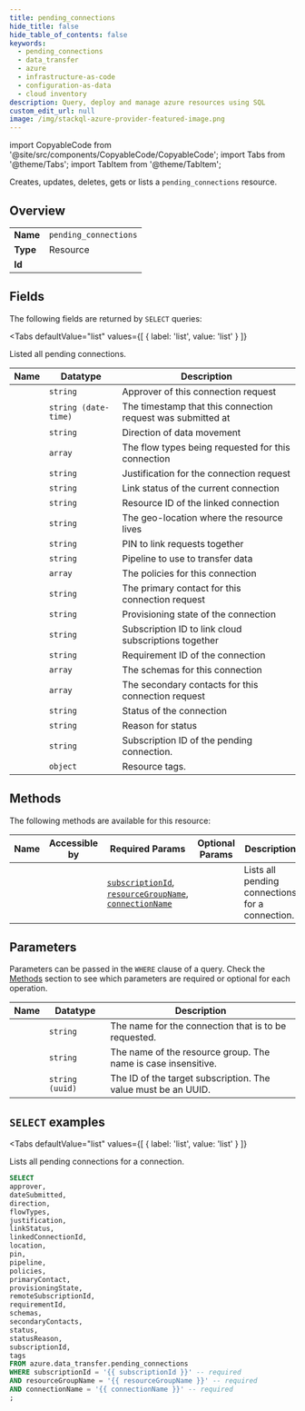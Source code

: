 ```yaml
--- 
title: pending_connections
hide_title: false
hide_table_of_contents: false
keywords:
  - pending_connections
  - data_transfer
  - azure
  - infrastructure-as-code
  - configuration-as-data
  - cloud inventory
description: Query, deploy and manage azure resources using SQL
custom_edit_url: null
image: /img/stackql-azure-provider-featured-image.png
---
```


import CopyableCode from '@site/src/components/CopyableCode/CopyableCode';
import Tabs from '@theme/Tabs';
import TabItem from '@theme/TabItem';

Creates, updates, deletes, gets or lists a <code>pending_connections</code> resource.

## Overview
<table><tbody>
<tr><td><b>Name</b></td><td><code>pending_connections</code></td></tr>
<tr><td><b>Type</b></td><td>Resource</td></tr>
<tr><td><b>Id</b></td><td><CopyableCode code="azure.data_transfer.pending_connections" /></td></tr>
</tbody></table>

## Fields

The following fields are returned by `SELECT` queries:

<Tabs
    defaultValue="list"
    values={[
        { label: 'list', value: 'list' }
    ]}
>
<TabItem value="list">

Listed all pending connections.

<table>
<thead>
    <tr>
    <th>Name</th>
    <th>Datatype</th>
    <th>Description</th>
    </tr>
</thead>
<tbody>
<tr>
    <td><CopyableCode code="approver" /></td>
    <td><code>string</code></td>
    <td>Approver of this connection request</td>
</tr>
<tr>
    <td><CopyableCode code="dateSubmitted" /></td>
    <td><code>string (date-time)</code></td>
    <td>The timestamp that this connection request was submitted at</td>
</tr>
<tr>
    <td><CopyableCode code="direction" /></td>
    <td><code>string</code></td>
    <td>Direction of data movement</td>
</tr>
<tr>
    <td><CopyableCode code="flowTypes" /></td>
    <td><code>array</code></td>
    <td>The flow types being requested for this connection</td>
</tr>
<tr>
    <td><CopyableCode code="justification" /></td>
    <td><code>string</code></td>
    <td>Justification for the connection request</td>
</tr>
<tr>
    <td><CopyableCode code="linkStatus" /></td>
    <td><code>string</code></td>
    <td>Link status of the current connection</td>
</tr>
<tr>
    <td><CopyableCode code="linkedConnectionId" /></td>
    <td><code>string</code></td>
    <td>Resource ID of the linked connection</td>
</tr>
<tr>
    <td><CopyableCode code="location" /></td>
    <td><code>string</code></td>
    <td>The geo-location where the resource lives</td>
</tr>
<tr>
    <td><CopyableCode code="pin" /></td>
    <td><code>string</code></td>
    <td>PIN to link requests together</td>
</tr>
<tr>
    <td><CopyableCode code="pipeline" /></td>
    <td><code>string</code></td>
    <td>Pipeline to use to transfer data</td>
</tr>
<tr>
    <td><CopyableCode code="policies" /></td>
    <td><code>array</code></td>
    <td>The policies for this connection</td>
</tr>
<tr>
    <td><CopyableCode code="primaryContact" /></td>
    <td><code>string</code></td>
    <td>The primary contact for this connection request</td>
</tr>
<tr>
    <td><CopyableCode code="provisioningState" /></td>
    <td><code>string</code></td>
    <td>Provisioning state of the connection</td>
</tr>
<tr>
    <td><CopyableCode code="remoteSubscriptionId" /></td>
    <td><code>string</code></td>
    <td>Subscription ID to link cloud subscriptions together</td>
</tr>
<tr>
    <td><CopyableCode code="requirementId" /></td>
    <td><code>string</code></td>
    <td>Requirement ID of the connection</td>
</tr>
<tr>
    <td><CopyableCode code="schemas" /></td>
    <td><code>array</code></td>
    <td>The schemas for this connection</td>
</tr>
<tr>
    <td><CopyableCode code="secondaryContacts" /></td>
    <td><code>array</code></td>
    <td>The secondary contacts for this connection request</td>
</tr>
<tr>
    <td><CopyableCode code="status" /></td>
    <td><code>string</code></td>
    <td>Status of the connection</td>
</tr>
<tr>
    <td><CopyableCode code="statusReason" /></td>
    <td><code>string</code></td>
    <td>Reason for status</td>
</tr>
<tr>
    <td><CopyableCode code="subscriptionId" /></td>
    <td><code>string</code></td>
    <td>Subscription ID of the pending connection.</td>
</tr>
<tr>
    <td><CopyableCode code="tags" /></td>
    <td><code>object</code></td>
    <td>Resource tags.</td>
</tr>
</tbody>
</table>
</TabItem>
</Tabs>

## Methods

The following methods are available for this resource:

<table>
<thead>
    <tr>
    <th>Name</th>
    <th>Accessible by</th>
    <th>Required Params</th>
    <th>Optional Params</th>
    <th>Description</th>
    </tr>
</thead>
<tbody>
<tr>
    <td><a href="#list"><CopyableCode code="list" /></a></td>
    <td><CopyableCode code="select" /></td>
    <td><a href="#parameter-subscriptionId"><code>subscriptionId</code></a>, <a href="#parameter-resourceGroupName"><code>resourceGroupName</code></a>, <a href="#parameter-connectionName"><code>connectionName</code></a></td>
    <td></td>
    <td>Lists all pending connections for a connection.</td>
</tr>
</tbody>
</table>

## Parameters

Parameters can be passed in the `WHERE` clause of a query. Check the [Methods](#methods) section to see which parameters are required or optional for each operation.

<table>
<thead>
    <tr>
    <th>Name</th>
    <th>Datatype</th>
    <th>Description</th>
    </tr>
</thead>
<tbody>
<tr id="parameter-connectionName">
    <td><CopyableCode code="connectionName" /></td>
    <td><code>string</code></td>
    <td>The name for the connection that is to be requested.</td>
</tr>
<tr id="parameter-resourceGroupName">
    <td><CopyableCode code="resourceGroupName" /></td>
    <td><code>string</code></td>
    <td>The name of the resource group. The name is case insensitive.</td>
</tr>
<tr id="parameter-subscriptionId">
    <td><CopyableCode code="subscriptionId" /></td>
    <td><code>string (uuid)</code></td>
    <td>The ID of the target subscription. The value must be an UUID.</td>
</tr>
</tbody>
</table>

## `SELECT` examples

<Tabs
    defaultValue="list"
    values={[
        { label: 'list', value: 'list' }
    ]}
>
<TabItem value="list">

Lists all pending connections for a connection.

```sql
SELECT
approver,
dateSubmitted,
direction,
flowTypes,
justification,
linkStatus,
linkedConnectionId,
location,
pin,
pipeline,
policies,
primaryContact,
provisioningState,
remoteSubscriptionId,
requirementId,
schemas,
secondaryContacts,
status,
statusReason,
subscriptionId,
tags
FROM azure.data_transfer.pending_connections
WHERE subscriptionId = '{{ subscriptionId }}' -- required
AND resourceGroupName = '{{ resourceGroupName }}' -- required
AND connectionName = '{{ connectionName }}' -- required
;
```
</TabItem>
</Tabs>
